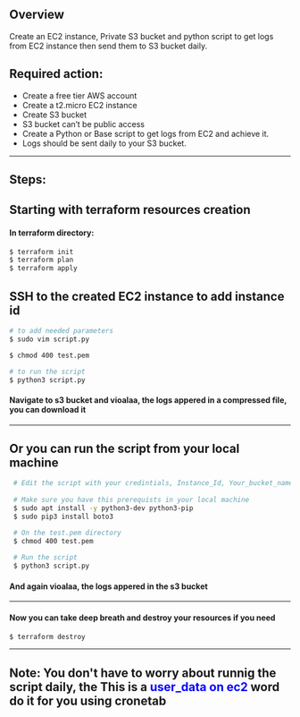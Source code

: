## Overview
Create an EC2 instance, Private S3 bucket and python script to get logs from EC2 instance then send them to S3 bucket daily.

## Required action:
 - Create a free tier AWS account
 - Create a t2.micro EC2 instance
 - Create S3 bucket
 - S3 bucket can’t be public access
 - Create a Python or Base script to get logs from EC2 and achieve it.
 - Logs should be sent daily to your S3 bucket.

***

## Steps:

## Starting with terraform resources creation
 #### In terraform directory:
 ```bash
 $ terraform init  
 $ terraform plan
 $ terraform apply
```
## SSH to the created EC2 instance to add instance id

 ```bash
 # to add needed parameters
 $ sudo vim script.py
 
 $ chmod 400 test.pem
 
 # to run the script
 $ python3 script.py
 ```
 
 #### Navigate to s3 bucket and vioalaa, the logs appered in a compressed file, you can download it

***

## Or you can run the script from your local machine
 
```bash
 # Edit the script with your credintials, Instance_Id, Your_bucket_name
 
 # Make sure you have this prerequists in your local machine
 $ sudo apt install -y python3-dev python3-pip
 $ sudo pip3 install boto3

 # On the test.pem directory
 $ chmod 400 test.pem
 
 # Run the script
 $ python3 script.py
 ```
 #### And again vioalaa, the logs appered in the s3 bucket

***

 #### Now you can take deep breath and destroy your resources if you need
 ```bash
 $ terraform destroy
```

***

## Note: You don't have to worry about runnig the script daily, the This is a <span style="color:blue">user_data on ec2</span> word do it for you using cronetab 
